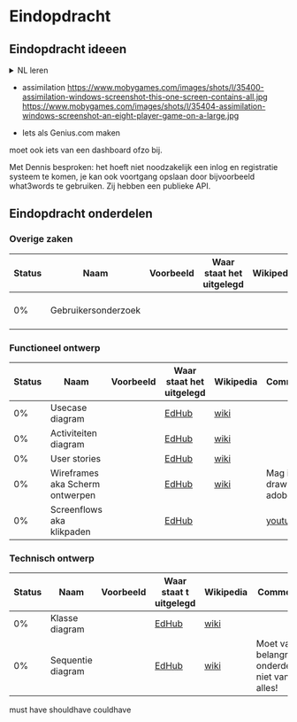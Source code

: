 # Eindopdracht

## Eindopdracht ideeen

<details>
  <summary>NL leren</summary>
D:\Dropbox\Uitsorteermap\New folder (05)\New folder (2)
je hebt een woord zoals: Hond

je hebt een database met:
-een plaatje van een hond
-het woord hond opgeschreven
-het woord hond uitgesproken
-een geluidsbestand met blaffen?
</details>


* assimilation
https://www.mobygames.com/images/shots/l/35400-assimilation-windows-screenshot-this-one-screen-contains-all.jpg
https://www.mobygames.com/images/shots/l/35404-assimilation-windows-screenshot-an-eight-player-game-on-a-large.jpg

* Iets als Genius.com maken

moet ook iets van een dashboard ofzo bij.

Met Dennis besproken: het hoeft niet noodzakelijk een inlog en registratie systeem te komen, je kan ook voortgang opslaan door bijvoorbeeld what3words te gebruiken.
Zij hebben een publieke API.

## Eindopdracht onderdelen

### Overige zaken
| Status | Naam                 | Voorbeeld | Waar staat het uitgelegd | Wikipedia                                      | Comments
|--------|----------------------|-----------|--------------------------|------------------------------------------------| --------------
| 0%     | Gebruikersonderzoek  |           |                          |                                                | (2 mensen goed genoeg)

### Functioneel ontwerp

| Status | Naam                 | Voorbeeld | Waar staat het uitgelegd | Wikipedia                                      | Comments
|--------|----------------------|-----------|--------------------------|------------------------------------------------| --------------
| 0%     | Usecase diagram      |           | [EdHub](https://edhub.novi.nl/study/courses/279/content/6297) | [wiki](https://en.wikipedia.org/wiki/Use_case_diagram) |
| 0%     | Activiteiten diagram |           | [EdHub](https://edhub.novi.nl/study/courses/279/content/6320) | [wiki](https://en.wikipedia.org/wiki/Activity_diagram) |
| 0%     | User stories         |           | [EdHub](https://edhub.novi.nl/study/courses/314/content/7272) | [wiki](https://en.wikipedia.org/wiki/User_story)       |
| 0%     | Wireframes aka Scherm ontwerpen | | [EdHub](https://edhub.novi.nl/study/courses/314/content/7275) | [wiki](https://en.wikipedia.org/wiki/User_interface_design) | Mag in draw.io of adobe XD
| 0%     | Screenflows aka klikpaden |      | [EdHub](https://edhub.novi.nl/study/courses/314/content/7274) |  | [youtube](https://youtu.be/ZKIIubRSdZ8)  | Mag in draw.io of adobe XD

### Technisch ontwerp
| Status | Naam | Voorbeeld | Waar staat t uitgelegd | Wikipedia | Comments 
|--------|------|-----------|------------------------|-----------|-----------
| 0%     |Klasse diagram | | [EdHub](https://edhub.novi.nl/study/courses/279/content/6283) | [wiki](https://en.wikipedia.org/wiki/Class_diagram) | 
| 0%     |Sequentie diagram | | [EdHub](https://edhub.novi.nl/study/courses/279/content/6303) | [wiki](https://en.wikipedia.org/wiki/Sequence_diagram) | Moet van 2 belangrijke onderdelen, niet van alles!


must have shouldhave couldhave
